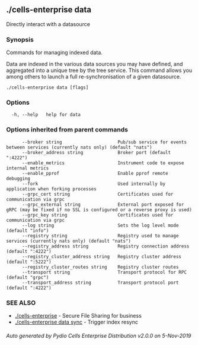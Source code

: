 ## ./cells-enterprise data

Directly interact with a datasource

### Synopsis

Commands for managing indexed data.

Data are indexed in the various data sources you may have defined, and aggregated into a unique tree by
the tree service. This command allows you among others to launch a full re-synchronisation of a given datasource.


```
./cells-enterprise data [flags]
```

### Options

```
  -h, --help   help for data
```

### Options inherited from parent commands

```
      --broker string                     Pub/sub service for events between services (currently nats only) (default "nats")
      --broker_address string             Broker port (default ":4222")
      --enable_metrics                    Instrument code to expose internal metrics
      --enable_pprof                      Enable pprof remote debugging
      --fork                              Used internally by application when forking processes
      --grpc_cert string                  Certificates used for communication via grpc
      --grpc_external string              External port exposed for gRPC (may be fixed if no SSL is configured or a reverse proxy is used)
      --grpc_key string                   Certificates used for communication via grpc
      --log string                        Sets the log level mode (default "info")
      --registry string                   Registry used to manage services (currently nats only) (default "nats")
      --registry_address string           Registry connection address (default ":4222")
      --registry_cluster_address string   Registry cluster address (default ":5222")
      --registry_cluster_routes string    Registry cluster routes
      --transport string                  Transport protocol for RPC (default "grpc")
      --transport_address string          Transport protocol port (default ":4222")
```

### SEE ALSO

* [./cells-enterprise](./cells-enterprise)	 - Secure File Sharing for business
* [./cells-enterprise data sync](./cells-enterprise-data-sync)	 - Trigger index resync

###### Auto generated by Pydio Cells Enterprise Distribution v2.0.0 on 5-Nov-2019
